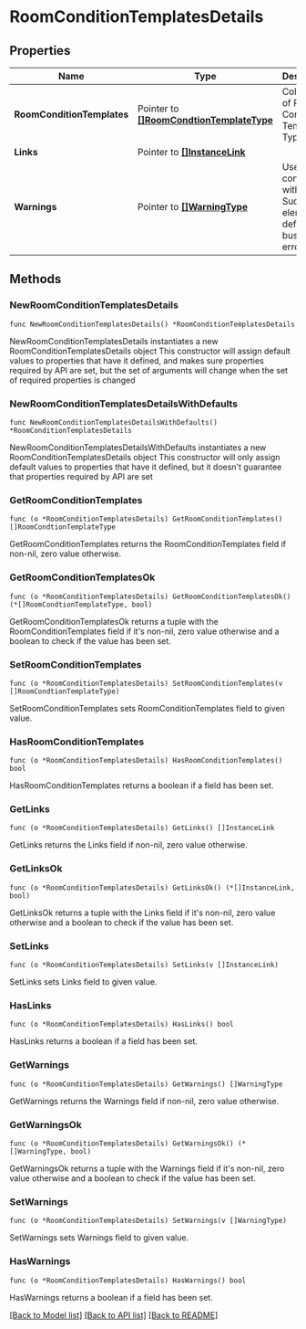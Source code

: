 # RoomConditionTemplatesDetails

## Properties

Name | Type | Description | Notes
------------ | ------------- | ------------- | -------------
**RoomConditionTemplates** | Pointer to [**[]RoomCondtionTemplateType**](RoomCondtionTemplateType.md) | Collection of Room Condition Template Type | [optional] 
**Links** | Pointer to [**[]InstanceLink**](InstanceLink.md) |  | [optional] 
**Warnings** | Pointer to [**[]WarningType**](WarningType.md) | Used in conjunction with the Success element to define a business error. | [optional] 

## Methods

### NewRoomConditionTemplatesDetails

`func NewRoomConditionTemplatesDetails() *RoomConditionTemplatesDetails`

NewRoomConditionTemplatesDetails instantiates a new RoomConditionTemplatesDetails object
This constructor will assign default values to properties that have it defined,
and makes sure properties required by API are set, but the set of arguments
will change when the set of required properties is changed

### NewRoomConditionTemplatesDetailsWithDefaults

`func NewRoomConditionTemplatesDetailsWithDefaults() *RoomConditionTemplatesDetails`

NewRoomConditionTemplatesDetailsWithDefaults instantiates a new RoomConditionTemplatesDetails object
This constructor will only assign default values to properties that have it defined,
but it doesn't guarantee that properties required by API are set

### GetRoomConditionTemplates

`func (o *RoomConditionTemplatesDetails) GetRoomConditionTemplates() []RoomCondtionTemplateType`

GetRoomConditionTemplates returns the RoomConditionTemplates field if non-nil, zero value otherwise.

### GetRoomConditionTemplatesOk

`func (o *RoomConditionTemplatesDetails) GetRoomConditionTemplatesOk() (*[]RoomCondtionTemplateType, bool)`

GetRoomConditionTemplatesOk returns a tuple with the RoomConditionTemplates field if it's non-nil, zero value otherwise
and a boolean to check if the value has been set.

### SetRoomConditionTemplates

`func (o *RoomConditionTemplatesDetails) SetRoomConditionTemplates(v []RoomCondtionTemplateType)`

SetRoomConditionTemplates sets RoomConditionTemplates field to given value.

### HasRoomConditionTemplates

`func (o *RoomConditionTemplatesDetails) HasRoomConditionTemplates() bool`

HasRoomConditionTemplates returns a boolean if a field has been set.

### GetLinks

`func (o *RoomConditionTemplatesDetails) GetLinks() []InstanceLink`

GetLinks returns the Links field if non-nil, zero value otherwise.

### GetLinksOk

`func (o *RoomConditionTemplatesDetails) GetLinksOk() (*[]InstanceLink, bool)`

GetLinksOk returns a tuple with the Links field if it's non-nil, zero value otherwise
and a boolean to check if the value has been set.

### SetLinks

`func (o *RoomConditionTemplatesDetails) SetLinks(v []InstanceLink)`

SetLinks sets Links field to given value.

### HasLinks

`func (o *RoomConditionTemplatesDetails) HasLinks() bool`

HasLinks returns a boolean if a field has been set.

### GetWarnings

`func (o *RoomConditionTemplatesDetails) GetWarnings() []WarningType`

GetWarnings returns the Warnings field if non-nil, zero value otherwise.

### GetWarningsOk

`func (o *RoomConditionTemplatesDetails) GetWarningsOk() (*[]WarningType, bool)`

GetWarningsOk returns a tuple with the Warnings field if it's non-nil, zero value otherwise
and a boolean to check if the value has been set.

### SetWarnings

`func (o *RoomConditionTemplatesDetails) SetWarnings(v []WarningType)`

SetWarnings sets Warnings field to given value.

### HasWarnings

`func (o *RoomConditionTemplatesDetails) HasWarnings() bool`

HasWarnings returns a boolean if a field has been set.


[[Back to Model list]](../README.md#documentation-for-models) [[Back to API list]](../README.md#documentation-for-api-endpoints) [[Back to README]](../README.md)



